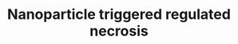 ---
annotations:
- id: PW:0001435
  parent: regulatory pathway
  type: Pathway Ontology
  value: nanomaterial response pathway
- id: PW:0000279
  parent: regulatory pathway
  type: Pathway Ontology
  value: necrosis pathway
authors:
- Egonw
- MaintBot
- Bart Smeets
- Mkutmon
- Khanspers
- Timverbruggen
- Laurent
citedin:
- link: PMC8431385
description: 'Programmed cell death: regulated necrosis. During regulated necrosis,
  different stimuli are recognized or sensed by specific receptors on the cell surface
  or inside cells. The activation of the necrosome stimulates different signaling
  pathways leading to mitochondrial hyperpolarization, lysosomal membrane permeabilization,
  and generation of reactive oxygen species (ROS), leading to cellular disintegration.
  A recent study revealed that germanium nanoparticles trigger necrostatin-1-inhibitable
  cell death with a reduction of the mitochondrial membrane potential.   Proteins
  on this pathway have targeted assays available via the [https://assays.cancer.gov/available_assays?wp_id=WP2513
  CPTAC Assay Portal]'
last-edited: 2021-08-28
organisms:
- Homo sapiens
redirect_from:
- /index.php/Pathway:WP2513
- /instance/WP2513
- /instance/WP2513_rr119820
revision: r119820
schema-jsonld:
- '@context': https://schema.org/
  '@id': https://wikipathways.github.io/pathways/WP2513.html
  '@type': Dataset
  creator:
    '@type': Organization
    name: WikiPathways
  description: 'Programmed cell death: regulated necrosis. During regulated necrosis,
    different stimuli are recognized or sensed by specific receptors on the cell surface
    or inside cells. The activation of the necrosome stimulates different signaling
    pathways leading to mitochondrial hyperpolarization, lysosomal membrane permeabilization,
    and generation of reactive oxygen species (ROS), leading to cellular disintegration.
    A recent study revealed that germanium nanoparticles trigger necrostatin-1-inhibitable
    cell death with a reduction of the mitochondrial membrane potential.   Proteins
    on this pathway have targeted assays available via the [https://assays.cancer.gov/available_assays?wp_id=WP2513
    CPTAC Assay Portal]'
  keywords:
  - ATP
  - Arachidonic acid
  - CASP8
  - Calcium
  - Ceramide
  - FADD
  - Ferritin
  - Ge NP
  - Iron
  - JNK
  - Nec-1
  - PARP1
  - RIPK1
  - RIPK3
  - ROS
  - SMases
  - TLRs
  - TNF
  - TNFR1
  - TRADD
  - TRIF
  - cPLA2
  license: CC0
  name: Nanoparticle triggered regulated necrosis
seo: CreativeWork
title: Nanoparticle triggered regulated necrosis
wpid: WP2513
---